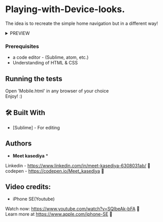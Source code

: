 # Playing-with-Device-looks.
The idea is to recreate the simple home navigation but in a different way!
<br>
 <details>
  <summary>PREVIEW</summary><br><center>
<img src='Untitled.png' alt="https://raw.githubusercontent.com/Meet-kasediya/Playing-with-Device-looks./master/Untitled.png" height='550' width='950'>
  </center>
</details> 


### Prerequisites

* a code editor - (Sublime, atom, etc.)
* Understanding of HTML & CSS


## Running the tests

Open 'Mobile.html' in any browser of your choice<br>
Enjoy! :)


## 🛠️ Built With

* [Sublime] - For editing

## Authors

* **Meet kasediya** *

Linkedin - https://www.linkedin.com/in/meet-kasediya-6308031ab/ 🔗<br>
codepen -  https://codepen.io/Meet_kasediya 🔗

 
## Video credits:


* iPhone SE(Youtube)

Watch now: https://www.youtube.com/watch?v=SQIbeAk-bFA 🔗<br>
Learn more at https://www.apple.com/iphone-SE 🔗
